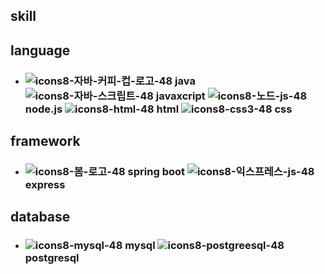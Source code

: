 ## skill

## language
- ### ![icons8-자바-커피-컵-로고-48](https://github.com/user-attachments/assets/02ef5592-484a-4d6d-b042-2aeeb2a8e8e7) java ![icons8-자바-스크립트-48](https://github.com/user-attachments/assets/88394d65-dc3a-4705-8e96-313cf27e533e) javaxcript ![icons8-노드-js-48](https://github.com/user-attachments/assets/95723354-fe43-4cde-b9e5-c231c8ef673a) node.js ![icons8-html-48](https://github.com/user-attachments/assets/7bdfe914-9157-469a-bdf1-9bb047e90d88) html ![icons8-css3-48](https://github.com/user-attachments/assets/8a33fb8d-3687-4ecf-b116-5386b094fdf8) css

## framework
- ### ![icons8-봄-로고-48](https://github.com/user-attachments/assets/8e207415-7d5b-46ad-9368-1063e249107d) spring boot ![icons8-익스프레스-js-48](https://github.com/user-attachments/assets/5494b326-bfc7-4d03-9de1-9da0abde8021) express

## database
- ### ![icons8-mysql-48](https://github.com/user-attachments/assets/148c0145-c45f-4e55-97e9-e18ee4880953) mysql ![icons8-postgreesql-48](https://github.com/user-attachments/assets/966d0766-dc0a-4fd8-81af-4af66347b171) postgresql








